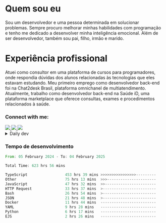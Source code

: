 # Quem sou eu
Sou um desenvolvedor e uma pessoa determinada em solucionar problemas. Sempre procuro melhorar minhas habilidades com programação e tenho me dedicado a desenvolver minha inteligência emocional. Além de ser desenvolvedor, também sou pai, filho, irmão e marido.

# Experiência profissional
Atuei como consultor em uma plataforma de cursos para programadores, onde respondia dúvidas dos alunos relacionadas às tecnologias que eles estavam estudando.
Meu primeiro emprego como desenvolvedor back-end foi na Chat2desk Brasil, plataforma omnichanel de multiatendimento.
Atualmente, trabalho como desenvolvedor back-end na Saúde iD, uma plataforma marketplace que oferece consultas, exames e procedimentos relacionados à saúde.

### Connect with me:
<a href="https://www.linkedin.com/in/theusmoreira" target="_blank" >
<img src="https://img.shields.io/badge/linkedin-%230077B5.svg?&style=for-the-badge&logo=linkedin&logoColor=white ">
</a>
<a href="https://www.instagram.com/matheus.s.moreira/" target="_blank">
<img src="https://img.shields.io/badge/instagram-%23E4405F.svg?&style=for-the-badge&logo=instagram&logoColor=white">
</a>
<a href="mailto:matheussm301@gmail.com"  target="_blank">
<img src="https://img.shields.io/badge/gmail-%23E4405F.svg?&style=for-the-badge&logo=gmail&logoColor=white">
</a>


<details>
  <summary>Daily dev </summary>
<p>
  <a href="https://app.daily.dev/matheussantos"><img src="https://github.com/matheus-santos-moreira/matheus-santos-moreira/blob/master/devcard.svg" width="200" alt="Matheus Santos's Dev Card"/></a>
 </p>
</details>

<h3>Tempo de desenvolvimento</h3>

<!--START_SECTION:waka-->

```rust
From: 05 February 2024 - To: 04 February 2025

Total Time: 623 hrs 56 mins

TypeScript                 453 hrs 39 mins >>>>>>>>>>>>>>>>---------   64.88 %
Other                      75 hrs 13 mins  >>>----------------------   10.76 %
JavaScript                 47 hrs 32 mins  >>-----------------------   06.80 %
HTTP Request               33 hrs 37 mins  >------------------------   04.81 %
Bash                       26 hrs 54 mins  >------------------------   03.85 %
JSON                       21 hrs 48 mins  >------------------------   03.12 %
Docker                     11 hrs 44 mins  -------------------------   01.68 %
YAML                       9 hrs 28 mins   -------------------------   01.35 %
Python                     6 hrs 17 mins   -------------------------   00.90 %
EJS                        2 hrs 26 mins   -------------------------   00.35 %
```

<!--END_SECTION:waka-->
